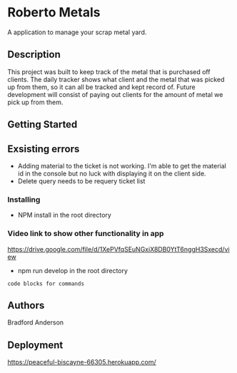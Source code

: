 # Roberto Metals

A application to manage your scrap metal yard. 

## Description

This project was built to keep track of the metal that is purchased off clients. The daily tracker shows what client and the metal that was picked up from them, so it can all be tracked and kept record of. Future development will consist of paying out clients for the amount of metal we pick up from them. 

## Getting Started

## Exsisting errors
* Adding material to the ticket is not working. I'm able to get the material id in the console but no luck with displaying it on the client side. 
* Delete query needs to be requery ticket list 

### Installing

* NPM install in the root directory

### Video link to show other functionality in app
https://drive.google.com/file/d/1XePVfqSEuNGxiX8DB0YtT6nggH3Sxecd/view

* npm run develop in the root directory
```
code blocks for commands
```

## Authors

Bradford Anderson

## Deployment
https://peaceful-biscayne-66305.herokuapp.com/
